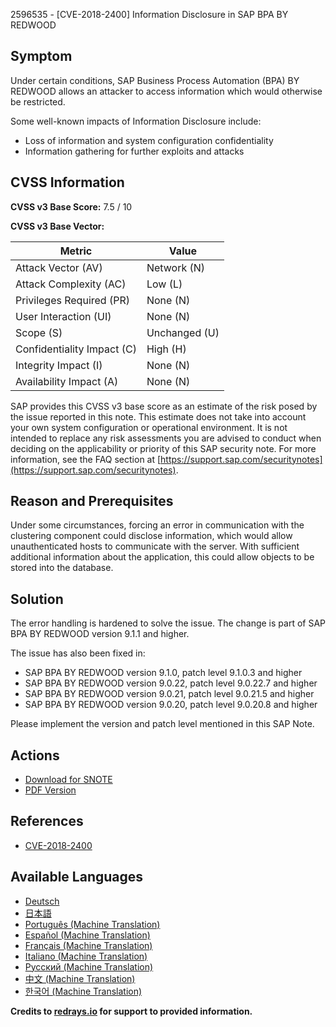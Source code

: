 2596535 - [CVE-2018-2400] Information Disclosure in SAP BPA BY REDWOOD

## Symptom

Under certain conditions, SAP Business Process Automation (BPA) BY REDWOOD allows an attacker to access information which would otherwise be restricted.

Some well-known impacts of Information Disclosure include:

- Loss of information and system configuration confidentiality
- Information gathering for further exploits and attacks

## CVSS Information

**CVSS v3 Base Score:** 7.5 / 10

**CVSS v3 Base Vector:**

| Metric                      | Value               |
|-----------------------------|---------------------|
| Attack Vector (AV)          | Network (N)         |
| Attack Complexity (AC)      | Low (L)             |
| Privileges Required (PR)    | None (N)            |
| User Interaction (UI)       | None (N)            |
| Scope (S)                   | Unchanged (U)       |
| Confidentiality Impact (C)  | High (H)            |
| Integrity Impact (I)        | None (N)            |
| Availability Impact (A)     | None (N)            |

SAP provides this CVSS v3 base score as an estimate of the risk posed by the issue reported in this note. This estimate does not take into account your own system configuration or operational environment. It is not intended to replace any risk assessments you are advised to conduct when deciding on the applicability or priority of this SAP security note. For more information, see the FAQ section at [https://support.sap.com/securitynotes](https://support.sap.com/securitynotes).

## Reason and Prerequisites

Under some circumstances, forcing an error in communication with the clustering component could disclose information, which would allow unauthenticated hosts to communicate with the server. With sufficient additional information about the application, this could allow objects to be stored into the database.

## Solution

The error handling is hardened to solve the issue. The change is part of SAP BPA BY REDWOOD version 9.1.1 and higher.

The issue has also been fixed in:

- SAP BPA BY REDWOOD version 9.1.0, patch level 9.1.0.3 and higher
- SAP BPA BY REDWOOD version 9.0.22, patch level 9.0.22.7 and higher
- SAP BPA BY REDWOOD version 9.0.21, patch level 9.0.21.5 and higher
- SAP BPA BY REDWOOD version 9.0.20, patch level 9.0.20.8 and higher

Please implement the version and patch level mentioned in this SAP Note.

## Actions

- [Download for SNOTE](https://notesdownloads.sap.com/note/0040000000474972018)
- [PDF Version](https://userapps.support.sap.com/sap/support/sfm/notes/print/0002596535?language=en-US&token=20B46C36A9091B1D7EC2111155D2A3E8)

## References

- [CVE-2018-2400](http://cve.mitre.org/cgi-bin/cvename.cgi?name=2018-2400)

## Available Languages

- [Deutsch](https://me.sap.com/notes/0002596535/D)
- [日本語](https://me.sap.com/notes/0002596535/J)
- [Português (Machine Translation)](https://me.sap.com/notes/0002596535/P)
- [Español (Machine Translation)](https://me.sap.com/notes/0002596535/S)
- [Français (Machine Translation)](https://me.sap.com/notes/0002596535/F)
- [Italiano (Machine Translation)](https://me.sap.com/notes/0002596535/I)
- [Русский (Machine Translation)](https://me.sap.com/notes/0002596535/R)
- [中文 (Machine Translation)](https://me.sap.com/notes/0002596535/1)
- [한국어 (Machine Translation)](https://me.sap.com/notes/0002596535/3)

**Credits to [redrays.io](https://redrays.io) for support to provided information.**
